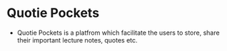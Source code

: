 # Quotie Pockets

* Quotie Pockets is a platfrom which facilitate the users to store, share their important lecture notes, quotes etc.